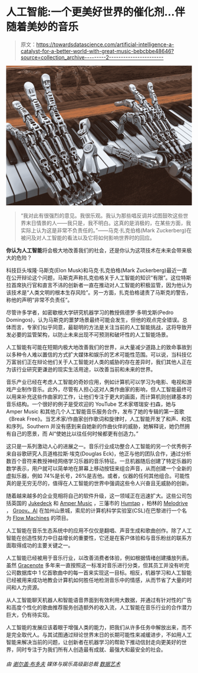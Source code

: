 # 人工智能:一个更美好世界的催化剂…伴随着美妙的音乐

> 原文：<https://towardsdatascience.com/artificial-intelligence-a-catalyst-for-a-better-world-with-great-music-bebcbbe48646?source=collection_archive---------2----------------------->

![](img/364bae151b6d0c905cf04a3c8055861e.png)

> “我对此有很强烈的意见。我很乐观。我认为那些唱反调并试图鼓吹这些世界末日情景的人——我只是，我不明白。这真的是消极的，在某些方面，我实际上认为这是非常不负责任的。”——马克·扎克伯格(Mark Zuckerberg)在被问及对人工智能的看法以及它将如何影响世界时的回应。

**你认为人工智能**将会极大地改善我们的社会，还是你认为这项技术在未来会带来极大的危险？

科技巨头埃隆·马斯克(Elon Musk)和马克·扎克伯格(Mark Zuckerberg)最近一直在公开辩论这个问题，马斯克声称扎克伯格关于人工智能的知识“有限”。这位特斯拉首席执行官和直言不讳的创新者一直在推动对人工智能的积极监管，因为他认为该技术是“人类文明的根本生存风险”。另一方面，扎克伯格谴责了马斯克的警告，称他的声明“非常不负责任”。

尽管许多学者，如密歇根大学研究机器学习的教授佩德罗·多明戈斯(Pedro Domingos)，认为马斯克的噩梦场景最终可能会发生，但他的观点完全错误。总体而言，专家们似乎同意，最聪明的方法是关注当前的人工智能挑战，这将导致开发必要的监管架构，以防止未来出现不可预测和破坏性的人工智能场景。

人工智能有可能在短期内极大地改善我们的世界，从大量减少道路上的致命事故到以多种令人难以置信的方式扩大媒体和娱乐的艺术可能性范围。可以说，当科技亿万富翁们正在辩论他们关于人工智能对人类的威胁的存在差异时，我们其他人正在为该行业研究更谦逊的现实生活用途，以改善当前和未来的世界。

音乐产业已经在考虑人工智能的奇妙应用，例如计算机可以学习为电影、电视和游戏产业制作音乐。此外，尽管有人担心这对人类作曲家的影响，但人工智能最终可以用来补充这些作曲家的工作，让他们专注于更大的画面，而计算机则创建基本的音乐结构。一个很好的例子是受欢迎的 YouTube 艺术家塔瑞安·扫森，她与 Amper Music 和其他几个人工智能音乐服务合作，发布了她的专辑的第一首歌《Break Free》。当艺术家/作曲家创作歌词和旋律时，人工智能开发了和声、和弦和序列。Southern 并没有感到来自她新的作曲伙伴的威胁，她解释说，她仍然拥有自己的愿景，而 AI“使她比以往任何时候都更有创造力。”

这只是一系列激动人心的进展之一。音乐行业成功整合人工智能的另一个优秀例子来自谷歌研究人员道格拉斯·埃克(Douglas Eck)，他正与他的团队合作，通过分析数百个音符来教授神经网络学习乐器的音乐特征。一旦机器随后创建了特定乐器的数学表示，用户就可以简单地在屏幕上移动按钮来组合声音，从而创建一个全新的虚拟乐器，例如 74%是长号，26%是吉他。或者，仪器的任何其他组合。可能性真的是无穷无尽的，值得在人工智能的世界中强调这些令人兴奋且无威胁的创新。

随着越来越多的企业竞相将自己的软件升级，这一领域正在迅速扩大。这些公司包括英国的 [Jukedeck](https://www.jukedeck.com/) 和 [Amper Music](https://www.ampermusic.com/) ，三藩市的 [Humtap](https://www.humtap.com/) ，柏林的 [Melodrive](http://melodrive.com/) ， [Groov。AI](http://groov.ai/) 在加州山景城，索尼的计算机科学实验室(CSL)在巴黎进行一个名为 [Flow Machines](http://www.flow-machines.com/) 的项目。

人工智能在音乐生态系统中的应用不仅仅是翻唱、声音生成和歌曲创作。除了人工智能在创造性努力中日益增长的重要性，它还是在客户体验和与音乐粉丝的联系方面取得成功的主要关键之一。

人工智能已经被用于音乐行业，以改善消费者体验，例如根据情绪创建播放列表。虽然 [Gracenote](http://www.gracenote.com/) 多年来一直按照这一标准对音乐进行分类，但其员工并没有听完公司数据库中 1 亿首歌曲中的每一首来实现这一目标。相反，机器学习和人工智能已经被用来成功地教会计算机如何胜任地检测音乐中的情感，从而节省了大量的时间和人力资源。

从人工智能聊天机器人和智能语音界面到有效利用大数据，并通过有针对性的广告和高度个性化的歌曲推荐服务创造额外的收入流，人工智能在音乐行业的合作潜力巨大，仍有待实现。

人工智能的发展应该着眼于增强人类的能力，把我们从许多任务中解放出来，而不是完全取代人。与其试图通过辩论世界末日的长期可能性来减缓进步，不如用人工智能来解决当前的问题，让创新者在机器学习的帮助下推动信封走向更美好的世界，同时专注于为我们所有人创造最有成就、最强大和最安全的社会。

*由* [*谢尔盖·布多夫*](https://www.linkedin.com/in/sbludov/) *媒体与娱乐高级副总裁* [*数据艺术*](https://www.dataart.com/industry/media-and-entertainment?utm_source=towardsdatascience.com&utm_medium=referral&utm_campaign=m-regular&utm_content=da-sbludov-aicatalyst)